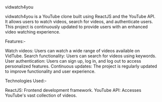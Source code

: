 vidwatch4you

vidwatch4you is a YouTube clone built using ReactJS and the YouTube API. It allows users to watch videos, search for videos, and authenticate users. This project is continuously updated to provide users with an enhanced video watching experience.

Features:-

Watch videos: Users can watch a wide range of videos available on VidTube.
Search functionality: Users can search for videos using keywords.
User authentication: Users can sign up, log in, and log out to access personalized features.
Continuous updates: The project is regularly updated to improve functionality and user experience.

Technologies Used:-

ReactJS: Frontend development framework.
YouTube API: Accesses YouTube's vast collection of videos.
